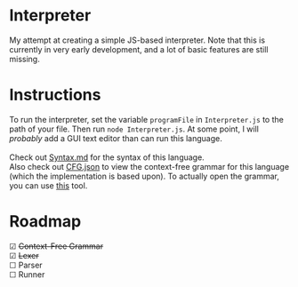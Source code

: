 # Interpreter
 My attempt at creating a simple JS-based interpreter. Note that this is currently in very early development, and a lot of basic features are still missing.

# Instructions
To run the interpreter, set the variable `programFile` in `Interpreter.js` to the path of your file. Then run `node Interpreter.js`. At some point, I will *probably* add a GUI text editor than can run this language.\
\
Check out [Syntax.md](Syntax.md) for the syntax of this language.\
Also check out [CFG.json](CFG.json) to view the context-free grammar for this language (which the implementation is based upon). To actually open the grammar, you can use [this](https://github.com/thereisatablehere/CFG_Planner) tool.

# Roadmap
&#9745; <s>Context-Free Grammar</s>\
&#9745; <s>Lexer</s>\
&#9744; Parser\
&#9744; Runner